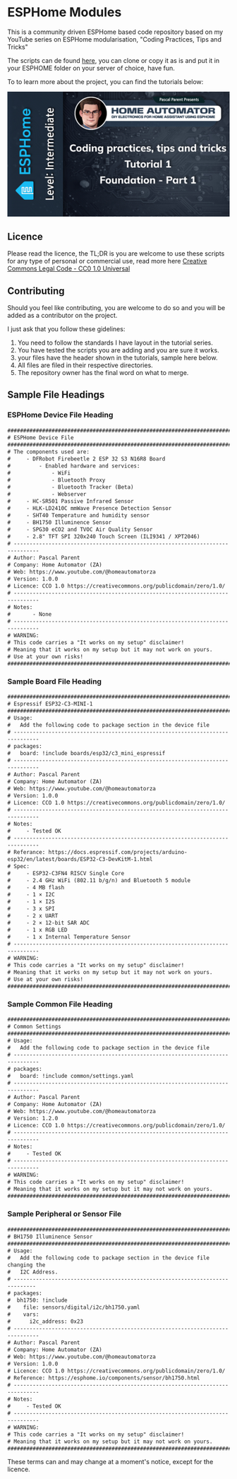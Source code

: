 # ESPHome Modules

This is a community driven ESPHome based code repository based on my YouTube series on ESPHome modularisation, "Coding Practices, Tips and Tricks"

The scripts can de found [here](/scripts/), you can clone or copy it as is and put it in your ESPHOME folder on your server of choice, have fun.

To to learn more about the project, you can find the tutorials below:

[![Watch the video](/Images/Splash_Screen_1_1.jpg)](https://youtube.com/playlist?list=PLJ3MNJX_MOUnMWzUNDatN3LWAN8l99v5I&si=ycyInH13YDWGuAjm)

## Licence

Please read the licence, the TL;DR is you are welcome to use these scripts for any type of personal or commercial use, read more here  [Creative Commons Legal Code - CC0 1.0 Universal](/LICENSE)

## Contributing

Should you feel like contributing, you are welcome to do so and you will be added as a contributor on the project.

I just ask that you follow these gidelines:  

1. You need to follow the standards I have layout in the tutorial series.
2. You have tested the scripts you are adding and you are sure it works.
3. your files have the header shown in the tutorials, sample here below.
4. All files are filed in their respective directories.
5. The repository owner has the final word on what to merge.

## Sample File Headings

### ESPHome Device File Heading

    ################################################################################
    # ESPHome Device File
    ################################################################################
    # The components used are:
    #     - DFRobot Firebeetle 2 ESP 32 S3 N16R8 Board
    #         - Enabled hardware and services:
    #             - WiFi
    #             - Bluetooth Proxy
    #             - Bluetooth Tracker (Beta)
    #             - Webserver
    #     - HC-SR501 Passive Infrared Sensor
    #     - HLK-LD2410C mmWave Presence Detection Sensor
    #     - SHT40 Temperature and humidity sensor
    #     - BH1750 Illuminence Sensor
    #     - SPG30 eCO2 and TVOC Air Quality Sensor
    #     - 2.8" TFT SPI 320x240 Touch Screen (ILI9341 / XPT2046)
    # ------------------------------------------------------------------------------
    # Author: Pascal Parent
    # Company: Home Automator (ZA)
    # Web: https://www.youtube.com/@homeautomatorza
    # Version: 1.0.0
    # Licence: CCO 1.0 https://creativecommons.org/publicdomain/zero/1.0/
    # ------------------------------------------------------------------------------
    # Notes: 
    #       - None
    # ------------------------------------------------------------------------------
    # WARNING:
    # This code carries a "It works on my setup" disclaimer!
    # Meaning that it works on my setup but it may not work on yours.
    # Use at your own risks!
    ################################################################################

### Sample Board File Heading

    ################################################################################
    # Espressif ESP32-C3-MINI-1
    ################################################################################
    # Usage:
    #   Add the following code to package section in the device file
    # ------------------------------------------------------------------------------
    # packages:
    #   board: !include boards/esp32/c3_mini_espressif
    # ------------------------------------------------------------------------------
    # Author: Pascal Parent
    # Company: Home Automator (ZA)
    # Web: https://www.youtube.com/@homeautomatorza
    # Version: 1.0.0
    # Licence: CCO 1.0 https://creativecommons.org/publicdomain/zero/1.0/
    # ------------------------------------------------------------------------------
    # Notes:
    #     - Tested OK
    # ------------------------------------------------------------------------------
    # Referance: https://docs.espressif.com/projects/arduino-esp32/en/latest/boards/ESP32-C3-DevKitM-1.html
    # Spec: 
    #     - ESP32-C3FN4 RISCV Single Core 
    #     - 2.4 GHz Wi­Fi (802.11 b/g/n) and Bluetooth 5 module
    #     - 4 MB flash
    #     - 1 × I2C
    #     - 1 × I2S
    #     - 3 x SPI
    #     - 2 x UART
    #     - 2 × 12-bit SAR ADC
    #     - 1 x RGB LED
    #     - 1 x Internal Temperature Sensor
    # ------------------------------------------------------------------------------
    # WARNING:
    # This code carries a "It works on my setup" disclaimer!
    # Meaning that it works on my setup but it may not work on yours.
    # Use at your own risks!
    ################################################################################

### Sample Common File Heading

    ################################################################################
    # Common Settings
    ################################################################################
    # Usage:
    #   Add the following code to package section in the device file
    # ------------------------------------------------------------------------------
    # packages:
    #   board: !include common/settings.yaml
    # ------------------------------------------------------------------------------
    # Author: Pascal Parent
    # Company: Home Automator (ZA)
    # Web: https://www.youtube.com/@homeautomatorza
    # Version: 1.2.0
    # Licence: CCO 1.0 https://creativecommons.org/publicdomain/zero/1.0/
    # ------------------------------------------------------------------------------
    # Notes:
    #     - Tested OK
    # ------------------------------------------------------------------------------
    # WARNING:
    # This code carries a "It works on my setup" disclaimer!
    # Meaning that it works on my setup but it may not work on yours.
    ################################################################################

### Sample Peripheral or Sensor File

    ################################################################################
    # BH1750 Illuminence Sensor
    ################################################################################
    # Usage:
    #   Add the following code to package section in the device file changing the 
    #   I2C Address.
    # -----------------------------------------------------------------------------
    # packages:
    #  bh1750: !include 
    #    file: sensors/digital/i2c/bh1750.yaml
    #    vars:
    #      i2c_address: 0x23
    # ------------------------------------------------------------------------------
    # Author: Pascal Parent
    # Company: Home Automator (ZA)
    # Web: https://www.youtube.com/@homeautomatorza
    # Version: 1.0.0
    # Licence: CCO 1.0 https://creativecommons.org/publicdomain/zero/1.0/
    # Reference: https://esphome.io/components/sensor/bh1750.html
    # ------------------------------------------------------------------------------
    # Notes:
    #     - Tested OK
    # ------------------------------------------------------------------------------
    # WARNING:
    # This code carries a "It works on my setup" disclaimer!
    # Meaning that it works on my setup but it may not work on yours.
    ################################################################################

These terms can and may change at a moment's notice, except for the licence.

